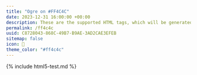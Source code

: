 ```yaml
---
title: "Ogre on #FF4C4C"
date: 2023-12-31 16:00:00 +00:00
description: These are the supported HTML tags, which will be generated from Markdown.
permalink: /ff4c4c
uuid: C8728043-868C-49B7-B9AE-3AD2CAE3EFEB
sitemap: false
icon: 👹
theme_color: "#ff4c4c"
---
```

{% include html5-test.md %}
